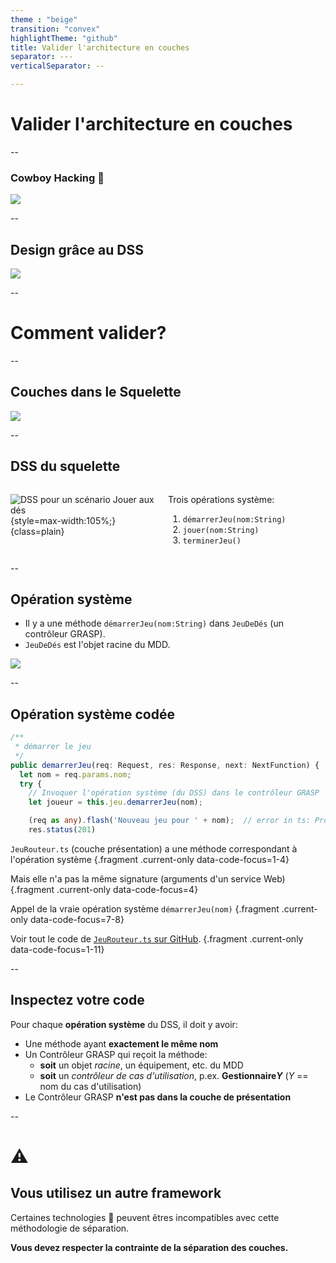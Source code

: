 ```yaml
---
theme : "beige"
transition: "convex"
highlightTheme: "github"
title: Valider l'architecture en couches
separator: ---
verticalSeparator: --

---
```


# Valider l'architecture en couches

--

### Cowboy Hacking 🤠

<img src="http://www.plantuml.com/plantuml/svg/RP9BZXCn54NdNiMb60235afLaa6hQJMV8H8HEtXjlrHC_37-W2B4Ug3NaOrXDor7WieWFdLzNhqxgBkKAUPYZKX7xG95iaZvPBZ-Hot_kL6yfsBothlio3BUHar67BHYi0tv1ClsdcCIBmplCx97rFCXG-d8CcllHDRPC3xTVsdF-sjyBOppBuAbA0_yJ3IFt5oTOSS5Yf7E3srvcmQx71dIb-gc0S-3TaVy487aaUOwylxn1Y6U7r9r7uUgzlsWCrVF-NfGWbk9ZtxMRJU5OBIiuZU6OAVG724DfOG1xJUqYTrg8HiNiadylDJvp2apL44wfNp-RHal_tQ7yfQqurUNSl-_wyDg8HiNicaXMozacuLiM_lkLhXILtLVfx7Jr6dTQTDfAyHkxCDFD7QQEgshEFNmYTQTDfsskCPD-xuWlV7npH1P3RVlc8hq9K0nscbevflNJRkj_U_OgMBD7m00" class="reveal stretch plain" alt-text="">

--

## Design grâce au DSS

<img src="http://www.plantuml.com/plantuml/svg/XLAzRjim4DxlAGxkOXkm0CbEXWn5sWJsrWhnseKMppORYbJ94mgZoFEqtli6Uh4UbQhs8AGQXCFtm_kvku-i0hUrXVXiNAE2gZ7ooPByWwbwvcWq8TKDdx2cUaSX0XiMoUVTLwhOxE_mMqjOYSSRnbePn-JKpX84uPKxY7RoqJidYkwSah3n3ibn49jlgoF52Rwpvd3aGo1o-0CQLJshW_WUUXwRq9sZE7ghYByV3PFeAgjYn0dA9tyLiSn7i684MyBB9SiJHNbEjnXFaRjVDU7qjJ3KFZL4ixToFkOZM362BQ-x7E5N_-5lHh1RS9ufXPysEJnucMhtsr8ROFFqOLi2EOr9SIKhtfAzG9dZGY_UftBlq3VT-NLXyTzmlhYfxivxumn5L2tEvu_RxNm-0t4i5jBw4Dm2bCNVnrOWxIKm7u92sEMGQh3S04WVcDaiWL8hPY5BxalzQuHISP0JMglkfzA4qurVpn3aHdGh9sZxisfiMYqGurvLngRTMNLzWQ0f3lUNNGO0aY1BsOTW9JEv5xgjxHy0" class="reveal stretch" alt-text="Design grâce au DSS">

--

# Comment valider?

--

## Couches dans le Squelette

<img src="http://www.plantuml.com/plantuml/proxy?fmt=svg&src=https://raw.githubusercontent.com/profcfuhrmanets/log210-jeu-de-des-node-express-ts/master/docs/figure-f16.24-web.puml?cacheinc=6" class="plain reveal stretch" alt-text="Diagramme de séparation des couches avec une opération système envoyée au contrôleur GRASP">

--

## DSS du squelette

<style>
.container{display: flex;}
.col{flex: 1;}
</style>

<div class="container">
<div class="col">

![DSS pour un scénario Jouer aux dés](https://www.plantuml.com/plantuml/svg/NP71JiCm38RlUGfhfrNgG5odQHg2qmIdIfnsCQbN0erJ74TYGhmFUuw-62xJ95WEaUB_j_tPsMH5qH9xbzy23oWO8UkX9xib-0kbfJsMNlU9bJ4IF96qoFWtbzuBiIVuT63daNB6Zcxxq35uOYLnNqw3MeFxfe4X5O72aFruP9IGO1NMsrH80Ci7jECnhwx3UiVpkvShk340U429o9L3hqbWjfpSHMQ06Rmp20q-3CXgKdF8Edv7-XMpyujrXkLKDA88oPRAd5EqK6EpSbUvFgK11ZCRPmmy7iyvhnFIXTcl5ej9isWDcXHxQ0lqQDDB3I36Rhj2XNc7dTM2L62mXPMgtZ4_JxESpBc6VyyfjUGSiYDkOM8wOvomJkILsvXi__C3){style=max-width:105%;}{class=plain}

</div>

<div class="col">

Trois opérations système:
1. `démarrerJeu(nom:String)`
2. `jouer(nom:String)`
3. `terminerJeu()`

</div>
</div>

--

## Opération système

- Il y a une méthode `démarrerJeu(nom:String)` dans `JeuDeDés` (un contrôleur GRASP).
- `JeuDeDés` est l'objet racine du MDD.

<img src="https://www.plantuml.com/plantuml/svg/NP1DQiCm44RtEiM7Drsva2wzA85c5TfLeVkfDOdLwiT8eu8flKzp3b-iOnEIaer6VE_D3DAs26MfmPlowU98cGAAJ9xrpAw_8POFLBqSKfH8WV76sL8au_aWa8JiZeF0kiozk1JDu2o3moWJ0eTtpiNSNQTv5rccaP6o3Cc84rtxakpygzLMs1H85OofPcYqPysKpAUouAVX7fibUAOSA9hUKodOfyggVniWfe0Eh_gEU3G_PxwRJoly8hzu7LoK2zGDErQZ67EvejaqQ5iq3ytQl7JqlWeUOSxBLiEtQxtsTVXGVAlz7-GfzgkmvMZrf_y0" class="reveal stretch" alt-text="MDD">

--

<!-- .slide: data-background="#ddFFdd" -->

## Opération système codée

```Typescript
/**
 * démarrer le jeu
 */
public demarrerJeu(req: Request, res: Response, next: NextFunction) {
  let nom = req.params.nom;
  try {
    // Invoquer l'opération système (du DSS) dans le contrôleur GRASP
    let joueur = this.jeu.demarrerJeu(nom);

    (req as any).flash('Nouveau jeu pour ' + nom);  // error in ts: Property 'flash' does not exist on type 'Request'.
    res.status(201)
```

`JeuRouteur.ts` (couche présentation) a une méthode correspondant à l'opération système {.fragment .current-only data-code-focus=1-4}

Mais elle n'a pas la même signature (arguments d'un service Web) {.fragment .current-only data-code-focus=4}

Appel de la vraie opération système `démarrerJeu(nom)` {.fragment .current-only data-code-focus=7-8}

Voir tout le code de [`JeuRouteur.ts` sur GitHub](https://github.com/profcfuhrmanets/log210-jeu-de-des-node-express-ts/blob/f60c624be15cf51c15135a6cec226b9539a65e78/src/routes/JeuRouter.ts#L25). {.fragment .current-only data-code-focus=1-11}

--

## Inspectez votre code

Pour chaque **opération système** du DSS, il doit y avoir:

- Une méthode ayant **exactement le même nom**
- Un Contrôleur GRASP qui reçoit la méthode:
  - **soit** un objet *racine*, un équipement, etc. du MDD
  - **soit** un *contrôleur de cas d'utilisation*, p.ex. **Gestionnaire*Y*** (*Y* == nom du cas d'utilisation)
- Le Contrôleur GRASP **n'est pas dans la couche de présentation**

--

# ⚠️ 

## Vous utilisez un autre framework

Certaines technologies 🤠 peuvent êtres incompatibles avec cette méthodologie de séparation.

**Vous devez respecter la contrainte de la séparation des couches.**
